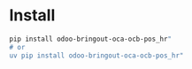# Install

```bash
pip install odoo-bringout-oca-ocb-pos_hr"
# or
uv pip install odoo-bringout-oca-ocb-pos_hr"
```
